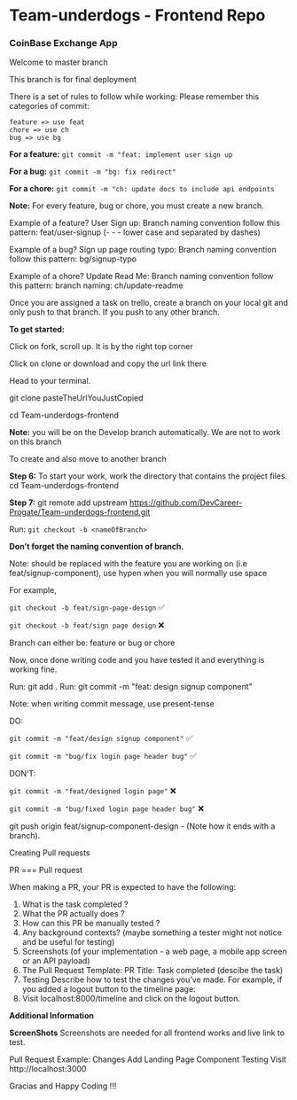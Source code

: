 # Team-underdogs - Frontend Repo

### CoinBase Exchange App

Welcome to master branch

This branch is for final deployment

There is a set of rules to follow while working:
Please remember this categories of commit:

```
feature => use feat
chore => use ch
bug => use bg
```

**For a feature:**
`git commit -m "feat: implement user sign up`

**For a bug:**
`git commit -m "bg: fix redirect"`

**For a chore:**
`git commit -m "ch: update docs to include api endpoints`

**Note:** For every feature, bug or chore, you must create a new branch.

Example of a feature?
User Sign up: Branch naming convention follow this pattern: feat/user-signup (- - - lower case and separated by dashes)

Example of a bug?
Sign up page routing typo: Branch naming convention follow this pattern: bg/signup-typo

Example of a chore?
Update Read Me: Branch naming convention follow this pattern: branch naming: ch/update-readme

Once you are assigned a task on trello, create a branch on your local git and only push to that branch. If you push to any other branch.

**To get started:**

Click on fork, scroll up. It is by the right top corner

Click on clone or download and copy the url link there

Head to your terminal.

git clone pasteTheUrlYouJustCopied

cd Team-underdogs-frontend

**Note:** you will be on the Develop branch automatically. We are not to work on this branch

To create and also move to another branch

**Step 6:** To start your work, work the directory that contains the project files.
cd Team-underdogs-frontend

**Step 7:** git remote add upstream https://github.com/DevCareer-Progate/Team-underdogs-frontend.git

Run: `git checkout -b <nameOfBranch>`

**Don’t forget the naming convention of branch.**

Note: <nameOfBranch> should be replaced with the feature you are working on (i.e feat/signup-component), use hypen when you will normally use space

For example,

`git checkout -b feat/sign-page-design` ✅

`git checkout -b feat/sign page design` ❌

Branch can either be: feature or bug or chore

Now, once done writing code and you have tested it and everything is working fine.

Run: git add .
Run: git commit -m "feat: design signup component"

Note: when writing commit message, use present-tense

DO:

`git commit -m "feat/design signup component"` ✅

`git commit -m "bug/fix login page header bug"` ✅

DON’T:

`git commit -m "feat/designed login page"` ❌

`git commit -m "bug/fixed login page header bug"` ❌

git push origin feat/signup-component-design - (Note how it ends with a branch).

Creating Pull requests

PR === Pull request

When making a PR, your PR is expected to have the following:

1. What is the task completed ?
2. What the PR actually does ?
3. How can this PR be manually tested ?
4. Any background contexts? (maybe something a tester might not notice and be useful for testing)
5. Screenshots (of your implementation - a web page, a mobile app screen or an API payload)
6. The Pull Request Template: PR Title: Task completed (descibe the task)
7. Testing Describe how to test the changes you’ve made. For example, if you added a logout button to the timeline page:
8. Visit localhost:8000/timeline and click on the logout button.

**Additional Information**

**ScreenShots**
Screenshots are needed for all frontend works and live link to test.

Pull Request Example: Changes
Add Landing Page Component
Testing Visit http://localhost:3000

Gracias and Happy Coding !!!
